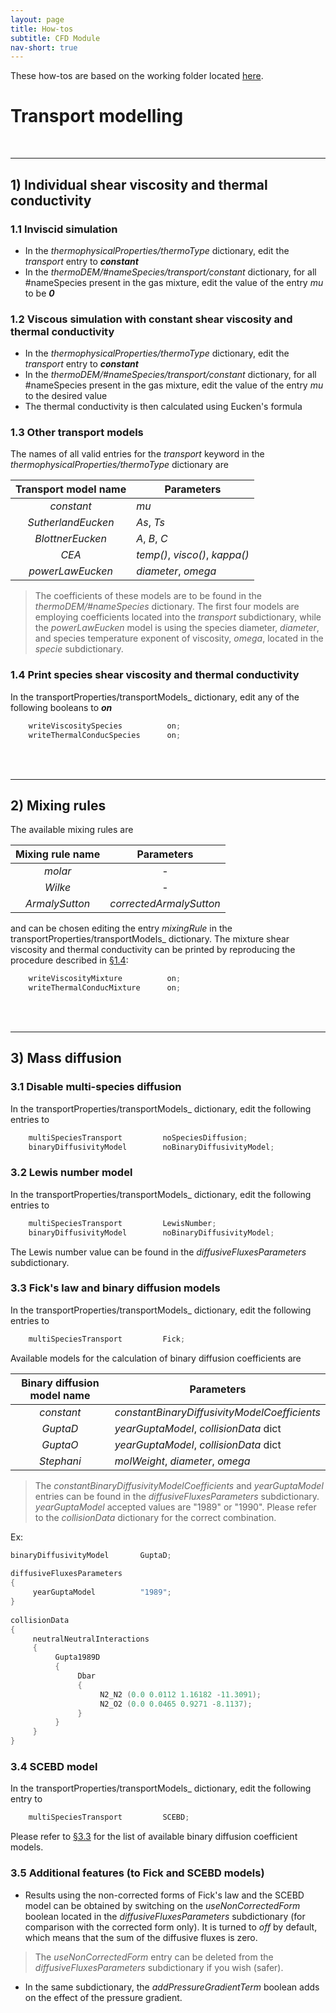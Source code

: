```yaml
---
layout: page
title: How-tos
subtitle: CFD Module
nav-short: true
---
```


These how-tos are based on the working folder located [here](https://github.com/vincentcasseau/hyStrath/tree/master/run/hyStrath/hy2Foam/genericCase).  

# Transport modelling

<br>

---

## 1) Individual shear viscosity and thermal conductivity

### 1.1 Inviscid simulation    
+ In the _thermophysicalProperties/thermoType_ dictionary, edit the _transport_ entry to __*constant*__
+ In the _thermoDEM/#nameSpecies/transport/constant_ dictionary, for all #nameSpecies present in the gas mixture, edit the value of the entry _mu_ to be __*0*__

### 1.2 Viscous simulation with constant shear viscosity and thermal conductivity
+ In the _thermophysicalProperties/thermoType_ dictionary, edit the _transport_ entry to __*constant*__
+ In the _thermoDEM/#nameSpecies/transport/constant_ dictionary, for all #nameSpecies present in the gas mixture, edit the value of the entry _mu_ to the desired value
+ The thermal conductivity is then calculated using Eucken's formula

### 1.3 Other transport models
The names of all valid entries for the _transport_ keyword in the _thermophysicalProperties/thermoType_ dictionary are  

| Transport model name    | Parameters          |
|:-------------:|-------------|
| _constant_      | _mu_ |
| _SutherlandEucken_      | _As_, _Ts_     |
| _BlottnerEucken_ | _A_, _B_, _C_     |
| _CEA_      | _temp()_, _visco()_, _kappa()_      |
| _powerLawEucken_ | _diameter_, _omega_     |

> The coefficients of these models are to be found in the _thermoDEM/#nameSpecies_ dictionary. The first four models are employing coefficients located into the _transport_ subdictionary, while the _powerLawEucken_ model is using the species diameter, _diameter_, and species temperature exponent of viscosity, _omega_, located in the _specie_ subdictionary.

### 1.4 Print species shear viscosity and thermal conductivity
In the <dict>transportProperties/</dict>transportModels_ dictionary, edit any of the following booleans to _**on**_  
```c++
    writeViscositySpecies          on;  
    writeThermalConducSpecies      on; 
```

<div class="paragraph"><p><br>
<br></p></div>

---

## 2) Mixing rules

The available mixing rules are  

| Mixing rule name    | Parameters          |
|:-------------:|:-------------:|
| _molar_      | - |
| _Wilke_      | - |
| _ArmalySutton_ | _correctedArmalySutton_    |

and can be chosen editing the entry _mixingRule_ in the <dict>transportProperties/</dict>transportModels_ dictionary. The mixture shear viscosity and thermal conductivity can be printed by reproducing the procedure described in [§1.4](https://vincentcasseau.github.io/how-tos-cfd-transport/#14-print-species-shear-viscosity-and-thermal-conductivity):  
```c++
    writeViscosityMixture          on;  
    writeThermalConducMixture      on; 
```

<div class="paragraph"><p><br>
<br></p></div>

---

## 3) Mass diffusion

### 3.1 Disable multi-species diffusion
In the <dict>transportProperties/</dict>transportModels_ dictionary, edit the following entries to  
```c++
    multiSpeciesTransport         noSpeciesDiffusion;  
    binaryDiffusivityModel        noBinaryDiffusivityModel;
```

### 3.2 Lewis number model
In the <dict>transportProperties/</dict>transportModels_ dictionary, edit the following entries to  
```c++
    multiSpeciesTransport         LewisNumber;  
    binaryDiffusivityModel        noBinaryDiffusivityModel;
```

The Lewis number value can be found in the _diffusiveFluxesParameters_ subdictionary.  

### 3.3 Fick's law and binary diffusion models
In the <dict>transportProperties/</dict>transportModels_ dictionary, edit the following entries to  
```c++
    multiSpeciesTransport         Fick; 
``` 

Available models for the calculation of binary diffusion coefficients are  

| Binary diffusion model name    | Parameters          |
|:-------------:|-------------|
| _constant_      | _constantBinaryDiffusivityModelCoefficients_ |
| _GuptaD_      | _yearGuptaModel_, _collisionData_ dict     |
| _GuptaO_ | _yearGuptaModel_, _collisionData_ dict     |
| _Stephani_ | _molWeight_, _diameter_, _omega_     |

> The _constantBinaryDiffusivityModelCoefficients_ and _yearGuptaModel_ entries can be found in the _diffusiveFluxesParameters_ subdictionary. _yearGuptaModel_ accepted values are "1989" or "1990". Please refer to the _collisionData_ dictionary for the correct combination.


Ex:  
```c++
binaryDiffusivityModel       GuptaD;  
  
diffusiveFluxesParameters   
{  
     yearGuptaModel          "1989";   
}  
  
collisionData  
{  
     neutralNeutralInteractions  
     { 
          Gupta1989D
          {
               Dbar
               {
                    N2_N2 (0.0 0.0112 1.16182 -11.3091);  
                    N2_O2 (0.0 0.0465 0.9271 -8.1137);         
               }
          } 
     }  
}  
```  

### 3.4 SCEBD model 
In the <dict>transportProperties/</dict>transportModels_ dictionary, edit the following entry to  
```c++
    multiSpeciesTransport         SCEBD; 
``` 

Please refer to [§3.3](https://vincentcasseau.github.io/how-tos-cfd-transport/#33-ficks-law-and-binary-diffusion-models) for the list of available binary diffusion coefficient models.

### 3.5 Additional features (to Fick and SCEBD models)
- Results using the non-corrected forms of Fick's law and the SCEBD model can be obtained by switching on the _useNonCorrectedForm_ boolean located in the _diffusiveFluxesParameters_ subdictionary (for comparison with the corrected form only). It is turned to *off* by default, which means that the sum of the diffusive fluxes is zero.

> The _useNonCorrectedForm_ entry can be deleted from the _diffusiveFluxesParameters_ subdictionary if you wish (safer).

- In the same subdictionary, the _addPressureGradientTerm_ boolean adds on the effect of the pressure gradient.
